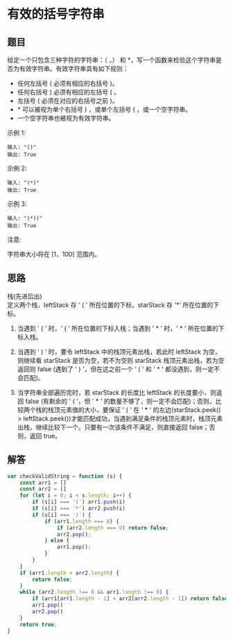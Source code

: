 # 有效的括号字符串

## 题目
给定一个只包含三种字符的字符串：（ ，） 和 *，写一个函数来检验这个字符串是否为有效字符串。有效字符串具有如下规则：

* 任何左括号 ( 必须有相应的右括号 )。
* 任何右括号 ) 必须有相应的左括号 ( 。
* 左括号 ( 必须在对应的右括号之前 )。
* * 可以被视为单个右括号 ) ，或单个左括号 ( ，或一个空字符串。
* 一个空字符串也被视为有效字符串。

示例 1:
```
输入: "()"
输出: True
```
示例 2:
```
输入: "(*)"
输出: True
```
示例 3:
```
输入: "(*))"
输出: True
```
注意:

字符串大小将在 [1，100] 范围内。

## 思路
栈(先进后出)  
定义两个栈，leftStack 存 ' ( ' 所在位置的下标，starStack 存 '*' 所在位置的下标。

1. 当遇到 ' ( ' 时，' ( ' 所在位置的下标入栈；当遇到 ' * ' 时，' * ' 所在位置的下标入栈。

2. 当遇到 ' ) ' 时，要令 leftStack 中的栈顶元素出栈，若此时 leftStack 为空，则继续看 starStack 是否为空，若不为空则 starStack 栈顶元素出栈，若为空返回则 false (遇到了 ' ) '，但在这之前一个 ' ( ' 和 ' * ' 都没遇到，则一定不会匹配)。

3. 当字符串全部遍历完时，若 starStack 的长度比 leftStack 的长度要小，则返回 false (有剩余的 ' ( '，但 ' * ' 的数量不够了，则一定不会匹配)；否则，比较两个栈的栈顶元素值的大小，要保证 ' ( ' 在 ' * ' 的左边(starStack.peek() > leftStack.peek())才能匹配成功，当遇到满足条件的栈顶元素时，栈顶元素出栈，继续比较下一个。只要有一次该条件不满足，则直接返回 false；否则，返回 true。


## 解答
```js
var checkValidString = function (s) {
    const arr1 = []
    const arr2 = []
    for (let i = 0; i < s.length; i++) {
        if (s[i] === '(') arr1.push(i)
        if (s[i] === '*') arr2.push(i)
        if (s[i] === ')') {
            if (arr1.length === 0) {
                if (arr2.length === 0) return false;
                arr2.pop();
            } else {
                arr1.pop();
            }
        }
    }
    if (arr1.length > arr2.length) {
        return false;
    }
    while (arr2.length !== 0 && arr1.length !== 0) {
        if (arr1[arr1.length - 1] > arr2[arr2.length - 1]) return false;
        arr1.pop()
        arr2.pop()
    }
    return true;
}
```
